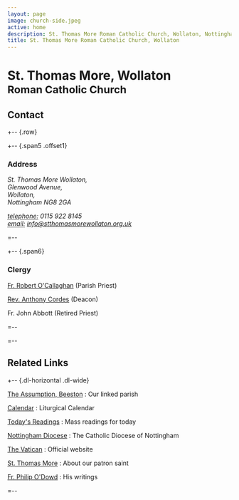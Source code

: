 ```yaml
---
layout: page
image: church-side.jpeg
active: home
description: St. Thomas More Roman Catholic Church, Wollaton, Nottingham
title: St. Thomas More Roman Catholic Church, Wollaton
---
```


# St. Thomas More, Wollaton<br/><small>Roman Catholic Church</small>

## <a id="contact"> </a>Contact

+-- {.row}

+-- {.span5 .offset1}
### Address

<address>
  <p>
    St. Thomas More Wollaton,<br />
    Glenwood Avenue,<br />
    Wollaton,<br />
    Nottingham NG8 2GA
  </p>
  <p>
    <abbr title="Phone">telephone:</abbr> 0115 922 8145<br />
    <abbr title="Email">email:</abbr> 
    <a href="mailto:info@stthomasmorewollaton.org.uk">
      info@stthomasmorewollaton.org.uk
    </a>
  </p>
</address>
=--

+-- {.span6}
### Clergy

[Fr. Robert O'Callaghan](./clergy/robert/) (Parish Priest)

[Rev. Anthony Cordes](./clergy/anthony/) (Deacon)

Fr. John Abbott (Retired Priest)

=--

=--

## Related Links

+-- {.dl-horizontal .dl-wide}

[The Assumption, Beeston](http://www.theassumption.co.uk/)
: Our linked parish

[Calendar](http://www.easterbrooks.com/personal/calendar/index.php)
: Liturgical Calendar

[Today's Readings](http://www.universalis.com/Europe.England.Westminster/mass.htm)
: Mass readings for today

[Nottingham Diocese](http://www.nottingham-diocese.org.uk/)
: The Catholic Diocese of Nottingham

[The Vatican](http://www.vatican.va/phome_en.htm)
: Official website

[St. Thomas More](http://www.apostles.com/thomasmore.html)
: About our patron saint

[Fr. Philip O'Dowd](http://philip-o-dowd.com/)
: His writings

=--
